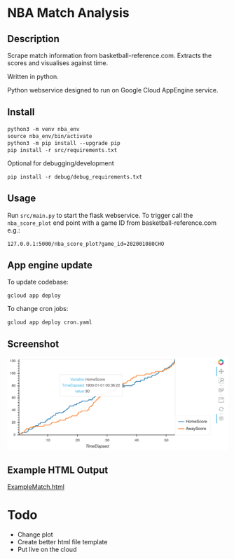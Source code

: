 # NBA Match Analysis
## Description
Scrape match information from basketball-reference.com. Extracts the scores and visualises against time.  

Written in python.

Python webservice designed to run on Google Cloud AppEngine service.

## Install
```
python3 -m venv nba_env
source nba_env/bin/activate
python3 -m pip install --upgrade pip
pip install -r src/requirements.txt
```
Optional for debugging/development
```
pip install -r debug/debug_requirements.txt
```

## Usage
Run `src/main.py` to start the flask webservice.
To trigger call the `nba_score_plot` end point with a game ID from basketball-reference.com e.g.:
```
127.0.0.1:5000/nba_score_plot?game_id=202001080CHO
```

## App engine update
To update codebase:
```
gcloud app deploy
```
To change cron jobs:
```
gcloud app deploy cron.yaml
```

## Screenshot
![](screenshot.png)

## Example HTML Output
[ExampleMatch.html](ExampleMatch.html)

# Todo
* Change plot
* Create better html file template
* Put live on the cloud
